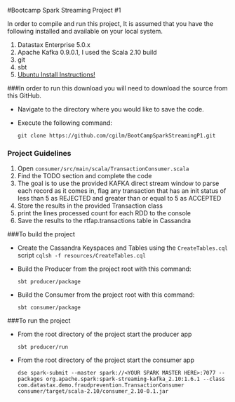 #Bootcamp Spark Streaming Project #1

In order to compile and run this project, It is assumed that you have the following installed and available on your local system.

  1. Datastax Enterprise 5.0.x
  2. Apache Kafka 0.9.0.1, I used the Scala 2.10 build
  3. git
  4. sbt
  5. [Ubuntu Install Instructions!](docs/prerequisites.md)

###In order to run this download you will need to download the source from this GitHub.

  * Navigate to the directory where you would like to save the code.
  * Execute the following command:
  
  
       `git clone https://github.com/cgilm/BootCampSparkStreamingP1.git`

### Project Guidelines
  1. Open `consumer/src/main/scala/TransactionConsumer.scala`
  2. Find the TODO section and complete the code
  3. The goal is to use the provided KAFKA direct stream window to parse each record as it comes in, flag any transaction that has an init status of less than 5 as REJECTED and greater than or equal to 5 as ACCEPTED
  4. Store the results in the provided Transaction class
  5. print the lines processed count for each RDD to the console
  6. Save the results to the rtfap.transactions table in Cassandra

###To build the project

  * Create the Cassandra Keyspaces and Tables using the `CreateTables.cql` script
    `cqlsh -f resources/CreateTables.cql`    

  * Build the Producer from the project root with this command:
  
    `sbt producer/package`
      
  * Build the Consumer from the project root  with this command:
  
    `sbt consumer/package`
  
###To run the project
  * From the root directory of the project start the producer app
  
    `sbt producer/run`
    
  
  * From the root directory of the project start the consumer app
  
    `dse spark-submit --master spark://<YOUR SPARK MASTER HERE>:7077 --packages org.apache.spark:spark-streaming-kafka_2.10:1.6.1 --class com.datastax.demo.fraudprevention.TransactionConsumer consumer/target/scala-2.10/consumer_2.10-0.1.jar`
    
  
